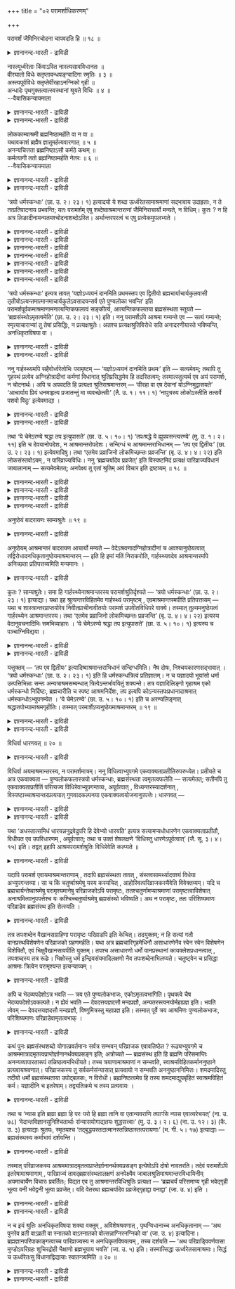 +++
title = "०२ परामर्शाधिकरणम्"

+++

परामर्शं जैमिनिरचोदना चापवदति हि ॥ १८ ॥  
<details><summary>ज्ञानानन्द-भारती - द्राविडी</summary>

परामर्सम् जैमिऩिरसोदना साबवददि हि ॥ १८ ॥
</details>

नास्त्यूर्ध्वरेताः किंवाऽस्ति नास्त्यसावविधानतः ॥  
वीरघातो विधेः क्लृप्तावन्धपङ्ग्वादिगा स्मृतिः ॥ ३ ॥  
अस्त्यपूर्वविधेः क्लृप्तेर्वीरहाऽनग्निको गृही ॥  
अन्धादेः पृथगुक्तत्वात्स्वस्थानां श्रूयते विधिः ॥ ४ ॥  
--वैयासिकन्यायमाला

<details><summary>ज्ञानानन्द-भारती - द्राविडी</summary>

ऊर्त्वरेदस् (आसिरमम्) किडैयादा? अल्लदु उण्डा? विदिक्कप्पडाददिऩाल् अदु
किडैयादु। विदियै कल्बिप्पदाऩाल् "वीरगादम्" (ऎऩ्ऱ तोषम् वरुम्)। स्मिरुदि
कुरुडु नॊण्डि मुदलाऩवर्गळैप् पॊरुत्तदु।
</details>

<details><summary>ज्ञानानन्द-भारती - द्राविडी</summary>

पुदिदाग विदियै कल्बिक्क मुडियुमाऩदिऩाल् (अन्द आसिरमम्) उण्डु। "वीरगादम्"
(ऎऩ्ऱ तोषम्) किरहस्तऩायिरुन्दु कॊण्डु अक्ऩियै विट्टवऩुक्कुत् ताऩ्।
कुरुडु मुदलिय वर्गळै तऩियागच् चॊल्लियिरुप्पदाल् स्वस्तमाग (तऩ् निलैयिल्)
इरुप्पवर्गळुक्कुम् विदि सॊल्लप्पट्टि रुक्किऱदु।
</details>

लोककाम्याश्रमी ब्रह्मनिष्ठामर्हति वा न वा ॥  
यथावकाशं ब्रह्मैष ज्ञातुमर्हत्यवारणात् ॥ ५ ॥  
अनन्यचित्तता ब्रह्मनिष्ठाऽसौ कर्मठे कथम् ॥  
कर्मत्यागी ततो ब्रह्मनिष्ठामर्हति नेतरः ॥ ६ ॥  
--वैयासिकन्यायमाला

<details><summary>ज्ञानानन्द-भारती - द्राविडी</summary>

लोगत्तिल् आसैयुळ्ळ आसिरमि पिरह्म निष्टैक्कु तगुन्दवऩा? अल्लदु इल्लैया?
तडुक्कप्पडाददिऩाल् इवऩुम् अवगासम् किडैप्पदै ऒट्टि पिरह्मत्तैयऱिय
तगुदियुळ्ळवऩ्।
</details>

<details><summary>ज्ञानानन्द-भारती - द्राविडी</summary>

पिरह्म निष्टै ऎऩ्बदु वेऱु ऎदिलुम् पोगादि रुत्तल्। इदु कर्माविल्
ईडुबट्टवऩिडम् ऎप्पडि इरुक्क मुडियुम्? आगैयाल् कर्मावै विट्टवऩ् ताऩ्
पिरह्म वित्यैक्कु तगुन्दवऩ्, वेऱु यारुमिल्लै।
</details>

‘त्रयो धर्मस्कन्धाः’ (छा. उ. २। २३। १) इत्यादयो ये शब्दा
ऊर्ध्वरेतसामाश्रमाणां सद्भावाय उदाहृताः, न ते तत्प्रतिपादनाय प्रभवन्ति;
यतः परामर्शम् एषु शब्देष्वाश्रमान्तराणां जैमिनिराचार्यो मन्यते, न
विधिम्। कुतः ? न हि अत्र लिङादीनामन्यतमश्चोदनाशब्दोऽस्ति।
अर्थान्तरपरत्वं च एषु प्रत्येकमुपलभ्यते ।

<details><summary>ज्ञानानन्द-भारती - द्राविडी</summary>

मुदल् वर्णम्
</details>

<details><summary>ज्ञानानन्द-भारती - द्राविडी</summary>

(मुऩ् अदिगरणत्तिल् आत्मञाऩम् स्वदन्दिर मॆऩ्ऱु तीर्माऩिक्कप्पट्टदु। अदु
ऊर्त्वरेदस् आसिरममाऩ सन्यासत्तिल्दाऩ् अडैयमुडियुमाऩदाल् आसिरमत्तैप्पऱ्ऱि
विसारिक्कप्पडुगिऱदु। वेऱु आसिरमम् किडैयादु। अदुबऱ्ऱि वेदत्तिल् विदि
इल्लाददाल्, ‘मूऩ्ऱु तर्म स्कन्दङ्गळ्' ऎऩ्ऱु आरम्बिक्कुम् सान्दोक्य
सुरुदियिल् कार्हस्त्यम्, वाऩप्रस्तम्, नैष्टिग प्रह्मसर्यम्, इवैगळिऩ्
अऩुवादम् उळ्ळदे तविर विदियिल्लै। कार्हस्त्यत्तिल् मुक्कियमाऩ अक्ऩि
कर्मावै विडुवदै निन्दित्तिरुप्पदाल्। अबूर्वमाग इरुन्दालुम् इङ्गे विदि
कल्बिक्कमुडियादु। नाऩ्गु आसिरमङ्गळ् ऎऩ्ऱु सॊऩ्ऩदु कर्मावैच् चॆय्यमुडियाद
कुरुडऩ्, नॊण्डि मुदलाऩवर्गळुक्कुत्ताऩ्। आदलाल् किरुहस्ताच्रमम्
ऒऩ्ऱुदाऩ्। सऩ्यासम् किडैयादु, ञाऩम् कर्मावुक्कु अङ्गम्दाऩ् ऎऩ्ऱु
पूर्वबक्षम्।
</details>

<details><summary>ज्ञानानन्द-भारती - द्राविडी</summary>

विदियिल्लाविट्टालुम् अबूर्वमाऩदाल् इङ्गेये विदियै कल्बिक्कलाम्।
विहिदत्तिऱ्कुत् ताऩ् अऩुवादम् पॊरुन्दुम्। अक्ऩियै विडुवदाल् वीरहत्ति
ऎऩ्ऱ तोषम् किरुहस्तऩुक्कुत्ताऩ्। कर्माविल् अदिगार मिल्लादवऩुक्कु
तऩियागवे सन्यासत्तै विदित्तिरुक् किऱदु। मेलुम् जाबाल सुरुदियिल्
स्पष्टमाग मऱ्ऱ आच्र मङ्गळै विदित्तिरुक्किऱदु। आगैयाल् कार्हस्यत् तैत्
तविर मऱ्ऱ आसिरमङ्गळुमुण्डु ऎऩ्ऱु सित्तान्दम्)।
</details>

<details><summary>ज्ञानानन्द-भारती - द्राविडी</summary>

इरण्डावदु वर्णगम्
</details>

<details><summary>ज्ञानानन्द-भारती - द्राविडी</summary>

(मूऩ्ऱु तर्मस्कन्दङ्गळ् ऎऩ्ऱ इडत्तिल् मूऩ्ऱु आच्रमिगळुक्कु पुण्य
लोगमुम्, पिरह्म निष्टऩुक्कु मोक्षमुम् सॊल्लियिरुक्किऱदु।
पिरह्मसारगिरुहस्तऩ्, वाऩबिरस्तऩ् मूवरुमे तम् तम् आसिरम तर्मङ्गळैच्
चॆय्दुगॊण्डु पिरह्मविसारमुम् सॆय्यक्कूडुमाऩदाल् इम्मूवरुक्कुळ् यार्
पिरह्म निष्टऩो अवऩुक्कु मोक्षम्। मऱ्ऱवर्गळुक्कु पुण्यलोगम्। पिरह्म
संस्तबदम् सन्नियासियै कुऱिक्कविल्लै ऎऩ्ऱु पूर्वबक्षम्।
</details>

<details><summary>ज्ञानानन्द-भारती - द्राविडी</summary>

पिरह्मनिष्टै ऎऩ्बदु वेऱु ऒऩ्ऱिलुम् मऩदै सॆलुत्तामल् ऎप्पॊऴुदुम्
पिरह्मत्तिलेये निलैयाग इरुप्पदु इदु सर्वगर्म परित्यागम् सॆय्द सन्यासिक्
कुत्ताऩ् मुडियुमे तविर कर्मावैच् चॆय्दु कॊण्डि रुक्कुम् मऱ्ऱ
आसिरमिगळुक्कु मुडियादु। आगैयाल् स्वदर्मत्तैच् चॆय्गिऱ मुदल् मूऩ्ऱु
आसिरमिगळुक्कु पुण्यलोगम् पिरह्म निष्टऩाऩ सन्यासिक्कु मोक्षम् ऎऩ्ऱु
सित्तान्दम्)।,
</details>

<details><summary>ज्ञानानन्द-भारती - द्राविडी</summary>

"मूऩ्ऱु तर्म स्कन्दङ्गळ्" (सान्।II-२३-१) ऎऩ्बदु मुदलाऩ ऎन्द सप्तङ्गळ्
ऊर्त्वरेदस्साऩ आसिरमङ् गळिऩ् इरुप्पैक्काट्टुवदऱ्काग उदाहरिक्कप्पट्ट ऩवो।
अवै अदैप् पिरदिबादिक्कप् पोदुमाऩवै अल्ल। एऩॆऩ्ऱाल्, इन्द सप्तङ्गळिल्
मऱ्ऱ आसिरमङ् गळिऩ् अऩुवादमे तविर विदियल्ल ऎऩ्ऱु जैमिऩि आसार्यार्
ऎण्णुगिऱार्। एऩ्? विदियैक् कुऱिक्कुम् सप्तमागिय लिङ् मुदलाऩवैगळिल्
यादॊऩ्ऱुम् इङ्गे इल्लैये? मेलुम्, वेऱु विषयत्तिल् तात्पर्यमुळ्ळ तॆऩ्बदु
इवैगळिल् ऒव्वॊऩ्ऱिलुम् काणप्पडुगिऱदु।
</details>

‘त्रयो धर्मस्कन्धाः’ इत्यत्र तावत् ‘यज्ञोऽध्ययनं दानमिति प्रथमस्तप एव
द्वितीयो ब्रह्मचार्याचार्यकुलवासी
तृतीयोऽत्यन्तमात्मानमाचार्यकुलेऽवसादयन्सर्व एते पुण्यलोका भवन्ति’ इति
परामर्शपूर्वकमाश्रमाणामनात्यन्तिकफलत्वं सङ्कीर्त्य, आत्यन्तिकफलतया
ब्रह्मसंस्थता स्तूयते — ‘ब्रह्मसंस्थोऽमृतत्वमेति’ (छा. उ. २। २३। १)
इति। ननु परामर्शेऽपि आश्रमा गम्यन्ते एव — सत्यं गम्यन्ते;
स्मृत्याचाराभ्यां तु तेषां प्रसिद्धिः, न प्रत्यक्षश्रुतेः। अतश्च
प्रत्यक्षश्रुतिविरोधे सति अनादरणीयास्ते भविष्यन्ति, अनधिकृतविषया वा ।

<details><summary>ज्ञानानन्द-भारती - द्राविडी</summary>

मूऩ्ऱु तर्म सगन्दङ्गळ् ऎऩ्ऱविडत्तिल्, यक्ञम् अत्ययऩम् ताऩम् ऎऩ्बदु
मुदलावदु, तबस्ताऩ् इरण्डावदु, आसार्यरुडैय किरुहत्तिलिरुन्दु कॊण्डु
आसार्यरुडैय किरुहत्तिलेये तऩ्ऩैप् पूरावुम् उऴैत्तु वरुम्बडि सॆय्युम्
पिरह्मसारि मूऩ्ऱावदु; इवर्गळ् ऎल्लोरुम् पुण्णिय लोगत्तै अडैगिऱवर्गळाग
इरुक्किऱार्गळ्। ऎऩ्ऱु अऩुवाद पूर्वगमाग आसिरमङ्गळुगगु अऴिवुळ्ळ पलऩुळ्ळ
तऩ्मैयैच् चॊल्लिविट्टु 'पिरह्मत्तिल् निलैत्तिरुप् पवऩ् अमिरुदत्तऩ्मैयै
अडैगिऱाऩ्' (सान्।II;२३-१) ऎऩ्ऱु अऴिवऱ्ऱ पलऩुळ्ळदाग पिरह्मत्तिल् निलैत्
तिरुप्पदु स्तुदिक्कप्पडुगिऱदु।
</details>

<details><summary>ज्ञानानन्द-भारती - द्राविडी</summary>

अऩुवादमिरुन्दालुम् आसिरमङ्गळ् अऱियप्पडु किऩ्ऱऩवे, ऎऩ्ऱाल्, वास्तवम्
अऱियप्पडुगिऩ्ऱऩ। आऩाल् अवैगळुक्कु पिरसित्ति स्मिरुदियिऩालुम्
आसारत्तिऩालुमे तविर, नेर् सुरुदियिऩाल् अल्ल। आगैयाल् पिरत्यक्षमायुळ्ळ
सुरुदिक्कु विरोदमायिरुप् पदाल्, अवै आदरिक्कक्कूडादवैगळाग आगिऩ्ऱऩ; अल्लदु
(कर्माविल्) अदिगारमिल्लादवर्गळै विषयमा युळ्ळदाय् इरुक्कलाम्।
</details>

ननु गार्हस्थ्यमपि सहैवोर्ध्वरेतोभिः परामृष्टम् — ‘यज्ञोऽध्ययनं दानमिति
प्रथमः’ इति — सत्यमेवम्; तथापि तु गृहस्थं प्रत्येव अग्निहोत्रादीनां
कर्मणां विधानात् श्रुतिप्रसिद्धमेव हि तदस्तित्वम्; तस्मात्स्तुत्यर्थ एव
अयं परामर्शः, न चोदनार्थः। अपि च अपवदति हि प्रत्यक्षा
श्रुतिराश्रमान्तरम् — ‘वीरहा वा एष देवानां योऽग्निमुद्वासयते’ ‘आचार्याय
प्रियं धनमाहृत्य प्रजातन्तुं मा व्यवच्छेत्सीः’ (तै. उ. १। ११। १)
‘नापुत्रस्य लोकोऽस्तीति तत्सर्वे पशवो विदुः’ इत्येवमाद्या ।

<details><summary>ज्ञानानन्द-भारती - द्राविडी</summary>

“यक्ञम् अत्ययऩम् ताऩम् ऎऩ्ऱु मुदलावदु” ऎऩ्ऱु कार्हस्तियासिरममुम्दाऩ्
ऊर्त्वरेदस् आच्रमङ् गळुडऩ् सेर्त्तु अऩुवादम् सॆय्यप्पट्टिरुक्किऱदे?
ऎऩ्ऱाल् इव्विदमिरुप्पदु वास्तवम्, अप्पडियिरुन् दालुम् किरुहस्तऩै
उत्तेसित्ते अक्ऩि होत्रम् मुदलिय कर्माक्कळ् विदिक्कप्पट्टिरुप्पदिऩाल्
अदु उण्डु ऎऩ्बदु सुरुदिगळिल् पिरसित्तमे अल्लवा? आगैयाल् इन्द अऩुवादम्
स्तुदिप्पदऱ्कागत्ताऩ्, विदियिल् तात्पर्यमुळ्ळदल्ल।
</details>

<details><summary>ज्ञानानन्द-भारती - द्राविडी</summary>

तविरवुम् पिरत्यक्षमाऩ सुरुदि मऱ्ऱ आसिरमत्तै निन्दिक्किऱदे? “ऎवऩ्
तेवर्गळुडैय अक्ऩियै विट्टुविडुगिऱाऩो अवऩ् वीरऩैक्कॊऩ्ऱवऩे”
"आसार्यारुक्कु पिरियमाऩ तऩत्तै कॊण्डु वन्दु कॊडुत्तुविट्टु पिरजासन्ददियै
अऱुत्तुविडादे" (तैत्तिरीय।I-११-१), “पुत्तिरऩिल्लादवऩुक्कु लोगम् किडैयादु
ऎऩ्ऱदाल् अवर्गळ् ऎल्लोरुम् पसुक्क ळॆऩ्ऱे अऱिगिऱार्गळ्" ऎऩ्बदु मुदलाऩदु।
</details>

तथा ‘ये चेमेऽरण्ये श्रद्धा तप इत्युपासते’ (छा. उ. ५। १०। १)
‘तपःश्रद्धे ये ह्युपवसन्त्यरण्ये’ (मु. उ. १। २। ११) इति च
देवयानोपदेशः, न आश्रमान्तरोपदेशः। सन्दिग्धं च आश्रमान्तराभिधानम् — ‘तप
एव द्वितीयः’ (छा. उ. २। २३। १) इत्येवमादिषु। तथा ‘एतमेव प्रव्राजिनो
लोकमिच्छन्तः प्रव्रजन्ति’ (बृ. उ. ४। ४। २२) इति लोकसंस्तवोऽयम् , न
पारिव्राज्यविधिः। ननु ‘ब्रह्मचर्यादेव प्रव्रजेत्’ इति विस्पष्टमिदं
प्रत्यक्षं पारिव्राज्यविधानं जाबालानाम् — सत्यमेवमेतत्; अनपेक्ष्य तु
एतां श्रुतिम् अयं विचार इति द्रष्टव्यम् ॥ १८ ॥

<details><summary>ज्ञानानन्द-भारती - द्राविडी</summary>

अप्पडिये “ऎन्द इवर्गळ् अरण्यत्तिल् सिरत्तै तबस् ऎऩ्ऱु उबासिक्किऱार्गळो"
(सान्।V-१०-१) "ऎवर्गळ् अरण्यत्तिल् तबसैयुम् सिरत्तैयैयुम् उबासिक्किऱार्
कळो”(मुण्डग।१-२-११) ऎऩ्बदु तेवयाऩत्तैयुबदेसिक् किऱदे तविर वेऱु आसिरम
विषयमाऩ उबदेसमल्ल।
</details>

<details><summary>ज्ञानानन्द-भारती - द्राविडी</summary>

“तबस् ताऩ् इरण्डावदु” (सान्।II-२३-१) मुदलिय वैगळिल् वेऱु आसिरमत्तैच्
चॊल्गिऱदॆऩ्बदु सन्देहमायुळ्ळदु।
</details>

<details><summary>ज्ञानानन्द-भारती - द्राविडी</summary>

अप्पडिये “इन्द आत्मलोगत्तैये विरुम्बुम् तुऱवुमऩप्पाऩ्मैयुळ्ळवर्गळ्
कर्मावैविट्टु सन्या सत्तैक् कैक्कॊळ्गिऱार्गळ्" (पिरुहत्।IV-४-२२) ऎऩ्ऱ
इदु लोगत्तै स्तोत्रम् सॆय्गिऱदे तविर सऩ्ऩियास विषयमाऩ विदियल्ल।
</details>

<details><summary>ज्ञानानन्द-भारती - द्राविडी</summary>

जाबालर्गळिऩ् उबनिषत्तिल् “पिरह्मसरियत् तिलिरुन्दे सन्यासम्
सॆय्दुगॊळ्ळवुम्” ऎऩ्ऱु वॆगु तॆळिवागवे पिरत्यक्षमाग सऩ्ऩियास विदि
इरुक्किऱदे, ऎऩ्ऱाल्, इदु वास्तवम्दाऩ्। आऩाल् इन्द सुरुदियै
अबेक्षिक्कामले इन्द विसारम् सॆय्यप्पडुगिऱदु ऎऩ्ऱु अऱियवुम्।
</details>

अनुष्ठेयं बादरायणः साम्यश्रुतेः ॥ १९ ॥  
<details><summary>ज्ञानानन्द-भारती - द्राविडी</summary>

अऩुष्टेयम् पादरायण: साम्यच्रुदे: ॥ १९ ॥
</details>

अनुष्ठेयम् आश्रमान्तरं बादरायण आचार्यो मन्यते —
वेदेऽश्रवणादग्निहोत्रादीनां च अवश्यानुष्ठेयत्वात्
तद्विरोधादनधिकृतानुष्ठेयमाश्रमान्तरम् — इति हि इमां मतिं निराकरोति,
गार्हस्थ्यवदेव आश्रमान्तरमपि अनिच्छता प्रतिपत्तव्यमिति मन्यमानः ।

<details><summary>ज्ञानानन्द-भारती - द्राविडी</summary>

वेऱु आसिरमत्तै अऩुष्टिक्क वेण्डियदाग पादरायण आसार्यार् ऎण्णुगिऱार्,
वेदत्तिल् सॊल्लप् पट्टिरुप्पदाल्। अक्ऩिहोत्रम् मुदलाऩवै अवसियम्
अऩुस्टिक्कवेण्डियवैगळाऩदिऩाल्, वेऱु आसिरमम् अदऱ्कु विरोदमायिरुप्पदाल्
अदिगारमिल्लादवर्गळा लेये अऩुष्टिक्कत्तक्कदु ऎऩ्ऱ ऎण्णत्तै, कार्हस्तियम्
पोलवे मऱ्ऱ आसिरममुम् इष्टप्पडाद वऩालुम् ऒप्पुक्कॊळ्ळवेण्डिय तॆऩ्ऱु
अबिप्राय मुळ्ळवराग, निरागरणम् सॆय्गिऱार्।
</details>

कुतः ? साम्यश्रुतेः। समा हि गार्हस्थ्येनाश्रमान्तरस्य
परामर्शश्रुतिर्दृश्यते — ‘त्रयो धर्मस्कन्धाः’ (छा. उ. २। २३। १)
इत्याद्या। यथा इह श्रुत्यन्तरविहितमेव गार्हस्थ्यं परामृष्टम् ,
एवमाश्रमान्तरमपीति प्रतिपत्तव्यम् — यथा च शास्त्रान्तरप्राप्तयोरेव
निवीतप्राचीनावीतयोः परामर्श उपवीतविधिपरे वाक्ये। तस्मात्
तुल्यमनुष्ठेयत्वं गार्हस्थ्येन आश्रमान्तरस्य। तथा ‘एतमेव प्रव्राजिनो
लोकमिच्छन्तः प्रव्रजन्ति’ (बृ. उ. ४। ४। २२) इत्यस्य वेदानुवचनादिभिः
समभिव्याहारः । ‘ये चेमेऽरण्ये श्रद्धा तप इत्युपासते’ (छा. उ. ५। १०। १)
इत्यस्य च पञ्चाग्निविद्यया ।

<details><summary>ज्ञानानन्द-भारती - द्राविडी</summary>

ऎदिऩाल्? "सममाग सॊल्लियिरुप्पदाल्” कार्हस्तियत्तुडऩ् वेऱु आसिरमत्तैयुम्
सममागवे अदुवादम् सॆय्युम् 'मूऩ्ऱु तर्म स्कन्दङ्गळ्'
(सान्दोक्यम्।II-२३-१) ऎऩ्बदु मुदलाऩ सुरुदि काणप् पडुगिऱदे! वेऱु
सुरुदियिल् विहिदमायुळ्ळ कार्हस्ति यमे इङ्गु ऎप्पडि अऩुवदिक्कप्पडुगिऱदो,
अप्पडिये वेऱु आसिरममुम् अऩुवदिक्कप्पट्टिरुक्किऱदॆऩ्ऱु अऱिय वेण्डुम्।
ऎप्पडि उबवीदत्तै विदिक्कुम् वाक्यत्तिल् वेऱु सास्तिरत्तिलिरुन्दु
किडैक्किऱ निवीदम् पिरासीऩावीदम् इवैगळुक्के अऩुवादम् इरुक्किऱदो अप्पडि।
आगैयाल् कार्हस्त्यत्तुडऩ् वेऱु आसिरमत्तिऩ् अऩुष्टिक्कवेण्डिय तऩ्मै
समाऩम्।
</details>

<details><summary>ज्ञानानन्द-भारती - द्राविडी</summary>

अप्पडिये “इन्द आत्मलोगत्तैये विरुम्बुम् तुऱवु मऩप्पाऩ्मैयुळ्ळवर्गळ्
सन्यासिगळागिऱार्गळ्” (पिरुहत्।IV-४-२२) ऎऩ्बदै वेदाऩुवसऩम् मुदलियवै
कळुडऩ् सेर्त्ते सॊल्लियिरुक्किऱदु। “ऎन्द इवर्गळ् अरण्यत्तिल् सिरत्तै,
तबस् ऎऩ्ऱु उबासिक्किऱार् कळो" (सान्।V-१०-१) ऎऩ्ऱु इदै (वाऩप्रस्तत्तै)
पञ्जाक्ऩि वित्यैयुडऩ् (सेर्त्तुच् चॊल्लियिरुक्किऱदु)।
</details>

यत्तूक्तम् — ‘तप एव द्वितीयः’ इत्यादिष्वाश्रमान्तराभिधानं सन्दिग्धमिति।
नैष दोषः, निश्चयकारणसद्भावात् । ‘त्रयो धर्मस्कन्धाः’ (छा. उ. २। २३। १)
इति हि धर्मस्कन्धत्रित्वं प्रतिज्ञातम्। न च यज्ञादयो भूयांसो धर्मा
उत्पत्तिभिन्नाः सन्तः अन्यत्राश्रमसम्बन्धात् त्रित्वेऽन्तर्भावयितुं
शक्यन्ते। तत्र यज्ञादिलिङ्गो गृहाश्रम एको धर्मस्कन्धो निर्दिष्टः,
ब्रह्मचारीति च स्पष्ट आश्रमनिर्देशः, तप इत्यपि
कोऽन्यस्तपःप्रधानादाश्रमात् धर्मस्कन्धोऽभ्युपगम्येत । ‘ये चेमेऽरण्ये’
(छा. उ. ५। १०। १) इति च अरण्यलिङ्गात् श्रद्धातपोभ्यामाश्रमगृहीतिः।
तस्मात् परमार्शेऽप्यनुष्ठेयमाश्रमान्तरम् ॥ १९ ॥

<details><summary>ज्ञानानन्द-भारती - द्राविडी</summary>

“तबस्ताऩ् इरण्डावदु” (सान्।II-२३-१) ऎऩ्बदु मुदलाऩविडङ्गळिल् वेऱु
आसिरमत्तैच् चॊल्लियिरुप् पदु सन्देहमुळ्ळदॆऩ्ऱु ऎदु सॊल्लप्पट्टदो अदु
तोषमिल्लै। निच्चयम् सॆय्यक् कारणम् इरुप्पदिऩाल्। "मूऩ्ऱु
तर्मस्कन्दङ्गळ्" ऎऩ्ऱु तर्मस्कन्दङ्गळुक्कु मूऩ्ऱायिरुक्कुम् तऩ्मै
पिरदिक्ञै सॆय्यप्पट्टिरुक्कि ऱदल्लवा? तऩित्तऩियाग एऱ्पट्टदायुळ्ळ यक्ञम्
मुदलाऩ एराळमाऩ तर्मङ्गळ् आसिरम सम्बन्दमऩ्ऩियिल् मूऩ्ऱु ऎऩ्बदऱ्कुळ्
अडङ्गुम्बडिच् चॆय्यमुडियादु। अङ्गे यक्ञम् मुदलाऩ लिङ्गङ्गळैयुडैय
किरहस्तासिरमम् ऒरु तर्मस्कन्दम् ऎऩ्ऱु कुऱिप्पिडप्पट्टिरुक्किऱदु;
पिरह्मसारी ऎऩ्ऱु तॆळिवागवे आसिरमम् कुऱिप्पिडप् पट्टिरुक्किऱदु। तबस्
ऎऩ्बदिऩालुम् तबसैप् पिरदाऩ मायुळ्ळ (वाऩप्पिरस्त) आसिरमत्तैत्तविर वेऱु
ऎदु तर्मस्कन्दमाग ऒप्पुक्कॊळ्ळ मुडियुम्? 'ऎन्द इवर्गळ् अरण्यत्तिल्'
(सान्।V-१०-१) ऎऩ्ऱु अरण्यम् ऎऩ्ऱ लिङ्गत्तिलिरुन्दुम् सिरत्तै तबस्
इवैगळाल् (वाऩप् पिरस्त) आसिरमम् किरहिक्कप्पडुगिऱदु।
</details>

<details><summary>ज्ञानानन्द-भारती - द्राविडी</summary>

आगैयाल् अऩु वादमिरुन्दालुम् वेऱु आसिरमम् अऩुष्टिक्कत्तक्कदु।
</details>

विधिर्वा धारणवत् ॥ २० ॥  
<details><summary>ज्ञानानन्द-भारती - द्राविडी</summary>

विदिर्वा तारणवत् ॥ २० ॥
</details>

विधिर्वा अयमाश्रमान्तरस्य, न परामर्शमात्रम्। ननु विधित्वाभ्युपगमे
एकवाक्यताप्रतीतिरुपरुध्येत। प्रतीयते च अत्र एकवाक्यता —
पुण्यलोकफलास्त्रयो धर्मस्कन्धाः, ब्रह्मसंस्थता त्वमृतत्वफलेति —
सत्यमेतत्; सतीमपि तु एकवाक्यताप्रतीतिं परित्यज्य विधिरेवाभ्युपगन्तव्यः,
अपूर्वत्वात् , विध्यन्तरस्यादर्शनात् , विस्पष्टाच्चाश्रमान्तरप्रत्ययात्
गुणवादकल्पनया एकवाक्यत्वयोजनानुपपत्तेः। धारणवत् —

<details><summary>ज्ञानानन्द-भारती - द्राविडी</summary>

अल्लदु इदु वेऱु आसिरमत्तिऩ् विदिये, अऩुवादम् मात्तिरम् ऎऩ्बदिल्लै।
</details>

<details><summary>ज्ञानानन्द-भारती - द्राविडी</summary>

विदि ऎऩ्ऱु ऒप्पुक्कॊण्डाल् ऒरे वाक्किय मॆऩ्ऱु तोऩ्ऱुवदु कॆट्टुविडादा?
मूऩ्ऱु तर्मस् कन्दङ्गळ् पुण्णिय लोगत्तै पलऩायुळ्ळवैगळ्, पिरह्मत्तिल्
निलैत्तिरुप्पदो अमिरुदत् तऩ्मैयै पलऩागवुडैयदु, ऎऩ्ऱु ऎऩ्ऱु इङ्गु ऒरे
वाक्कियमा यिरुक्कुम् तऩ्मै तॆरिगिऱदे? ऎऩ्ऱाल्, इदु वास्तवम्। आऩाल् ऒरे
वाक्कियमॆऩ्ऱु तॆरिवदायिरुन्दालुम् अदैविट्टुविट्टु, विदियॆऩ्ऱे
ऒप्पुक्कॊळ्ळ वेण्डुम्, अबूर्वत् तऩ्मैयिरुप्पदाल्, वेऱु विदि काणाददिऩाल्,
वॆगु स्पष्टमाग वेऱु आसिरमम् तॆरिवदिऩाल्, कुणवादत्तै कल्बिप्पदु मूलमाय्
ऒरे वाक्यमॆऩ्ऱु सॆय्वदु उसिदमिल्लैयाऩदिऩाल्। “तारणम्बोल"।
</details>

यथा ‘अधस्तात्समिधं धारयन्ननुद्रवेदुपरि हि देवेभ्यो धारयति’ इत्यत्र
सत्यामप्यधोधारणेन एकवाक्यताप्रतीतौ, विधीयत एव उपरिधारणम् , अपूर्वत्वात्;
तथा च उक्तं शेषलक्षणे ‘विधिस्तु धारणेऽपूर्वत्वात्’ (जै. सू. ३। ४। १५)
इति। तद्वत् इहापि आश्रमपरामर्शश्रुतिः विधिरेवेति कल्प्यते ॥

<details><summary>ज्ञानानन्द-भारती - द्राविडी</summary>

“समित्तै कीऴे तरित्तुक्कॊण्डु पोगवेण् डुम्, तेवर्गळुक्कु अल्लवा मेले
तरिक्क वेण्डुम्” ऎऩ्ऱ इडत्तिल् कीऴे तरिप्पदुडऩ् ऒरे वाक्कियमागत्
तॆरिन्दालुम् मेले तरिप्पदु विदिक्कवे पडुगिऱदु, अबूर्वमायिरुप्पदाल्
ऎऩ्बदैप्पोल। अप्पडिये सेष लक्षणत्तिल् “आऩाल् तारणैयिल् विदि, अबूर्वमा
ऩदिऩाल्” ऎऩ्ऱु सॊल्लप्पट्टिरुक्किऱदु। अदैप्पोल इङ्गेयुम् आसिरमत्तै
अऩुवदिक्कुम् सुरुदि विदिदाऩ् ऎऩ्ऱु कल्बिक्कप्पडुगिऱदु।
</details>

यदापि परामर्श एवायमाश्रमान्तराणाम् , तदापि ब्रह्मसंस्थता तावत् ,
संस्तवसामर्थ्यादवश्यं विधेया अभ्युपगन्तव्या। सा च किं चतुर्ष्वाश्रमेषु
यस्य कस्यचित् , आहोस्वित्परिव्राजकस्यैवेति विवेक्तव्यम्। यदि च
ब्रह्मचार्यन्तेष्वाश्रमेषु परामृश्यमानेषु परिव्राजकोऽपि परामृष्टः,
ततश्चतुर्णामप्याश्रमाणां परामृष्टत्वाविशेषात् अनाश्रमित्वानुपपत्तेश्च यः
कश्चिच्चतुर्ष्वाश्रमेषु ब्रह्मसंस्थो भविष्यति। अथ न परामृष्टः, ततः
परिशिष्यमाणः परिव्राडेव ब्रह्मसंस्थ इति सेत्स्यति ।

<details><summary>ज्ञानानन्द-भारती - द्राविडी</summary>

मऱ्ऱ आसिरमङ्गळुक्कु इदु अऩुवादम्दाऩ् ऎऩ्ऱिरुन्दालुम् अप्पॊऴुदुम् कूड
स्तुदिक्कप्पडुम्। पलत्तिऩाल् पिरह्मत्तिल् निलैप्पदु अवसियम् विदिक्कप्
पडुगिऱदॆऩ्ऱु ऒप्पुक्कॊळ्ळ वेण्डुम्। अदुवुम् (पिरह्मत्तिल् निलैप्पदुम्)
नाऩ्गु आसिरमङ्गळुक्कुळ् एदेऩुम् ऒऩ्ऱैच् चेर्न्ददा अल्लदु सऩ्ऩियासिक्कु
मात्तिरम् ताऩावॆऩ्ऱु विवेसऩम् सॆय्य वेण्डुम्। पिरह्मसारियै मुडिवायुळ्ळ
आसिरमङ्गळ् अऩुवदिक्कप् पडुम्बोदु सऩ्ऩियासियुम्गूड अऩुवदिक्कप्पट्टवरा
यिरुन्दाल्, अप्पॊऴुदु नाऩ्गु आसिरमङ्गळुम् अऩुवदिक्कप्पडुम् तऩ्मैयिल्
वित्यासमिल्लाददिऩा लुम् आसिरममेयिल्लादिरुप्पदु युक्तमिल्लाददालुम्,
नाऩ्गु आसिरमङ्गळिल् यारो ऒरुवर् पिरह्मत्तिल् निलैत्तवरायिरुक्कलाम्।
अल्लदु अऩुवदिक्कप्पडविल् लैयाऩाल्, अप्पॊऴुदु मिञ्जुबवरायिरुक्किऱ सऩ्ऩि
यासिदाऩ् पिरह्मत्तिल् निलैत्तवर् ऎऩ्ऱु सित्तिक्कुम्।
</details>

तत्र तपःशब्देन वैखानसग्राहिणा परामृष्टः परिव्राडपि इति केचित्।
तदयुक्तम्; न हि सत्यां गतौ वानप्रस्थविशेषणेन परिव्राजको ग्रहणमर्हति।
यथा अत्र ब्रह्मचारिगृहमेधिनौ असाधारणेनैव स्वेन स्वेन विशेषणेन विशेषितौ,
एवं भिक्षुवैखानसावपीति युक्तम्। तपश्च असाधारणो धर्मो वानप्रस्थानां
कायक्लेशप्रधानत्वात् , तपःशब्दस्य तत्र रूढेः। भिक्षोस्तु धर्म
इन्द्रियसंयमादिलक्षणो नैव तपःशब्देनाभिलप्यते। चतुष्ट्वेन च प्रसिद्धा
आश्रमाः त्रित्वेन परामृश्यन्त इत्यन्याय्यम् ।

<details><summary>ज्ञानानन्द-भारती - द्राविडी</summary>

अङ्गु वाऩप्पिरस्तरैच् चॊल्लुम् तबस् ऎऩ्ऱ सप्तत्तिऩाल् सऩ्ऩियासियुम्
अऩुवदिक्कप्पट्टुविट् टार् ऎऩ्ऱु सिलर्, अदु युक्तमिल्लै। वेऱु पोक्कु
इरुक्कुम् पोदु वाऩप्पिरस्तऩुडैय विसेषणत् तिऩाल् सऩ्ऩियासियैक् किरहिप्पदु
नियामिल्लै। ऎप्पडि इङ्गे पिरह्सारियुम्, किरुहस्तऩुम् अवर्गळुक् केयुळ्ळ
तऩित्तऩि विसेषणङ्गळाल् कुऱिप्पिडप्पट्टि रुक्किऱार्गळो, अप्पडिये
सऩ्ऩियासियुम्, वाऩप्रस् तऩुम् कुऱिप्पिडप्पट्टिरुक्किऱार्गळॆऩ्बदु
युक्तम्; तबसो वाऩप्पिरस्तर्गळुडैय तऩित्त तर्मम्, कायक्लेसत्तै
पिरदाऩमायुळ्ळदाल्, तबस् सप्तम् अदिलेये रूडमायिरुप्पदाल्। इन्दिरिय
निक्रहम् मुदलिय सऩ्ऩियासियिऩ् तर्मम्, तबस् सप्तत्तिऩाल्
सॊल्लप्पडुवदिल्लै। मेलुम् नाऩ्गु ऎऩ्ऱु पिरसित्त मायुळ्ळ आसिरमङ्गळ्
मूऩ्ऱु ऎऩ्ऱु परामर्सिक्कप् पडुगिऩ्ऱऩवॆऩ्बदुम् नियायमिल्लै।
</details>

अपि च भेदव्यपदेशोऽत्र भवति — त्रय एते पुण्यलोकभाजः, एकोऽमृतत्वभागिति।
पृथक्त्वे चैष भेदव्यपदेशोऽवकल्पते। न ह्येवं भवति — देवदत्तयज्ञदत्तौ
मन्दप्रज्ञौ, अन्यतरस्त्वनयोर्महाप्रज्ञ इति। भवति त्वेवम् —
देवदत्तयज्ञदत्तौ मन्दप्रज्ञौ, विष्णुमित्रस्तु महाप्रज्ञ इति। तस्मात्
पूर्वे त्रय आश्रमिणः पुण्यलोकभाजः, परिशिष्यमाणः परिव्राडेवामृतत्वभाक् ।

<details><summary>ज्ञानानन्द-भारती - द्राविडी</summary>

मेलुम्, "इन्द मूवरुम् पुण्य लोगत्तै अडैगिऱार्गळ्; ऒरुवर् अमिरुदत्
तऩ्मैयै अडै किऱार्” ऎऩ्ऱु इङ्गु वित्तियासमाग कुऱिप्पिट्टिरुप्पदुम्
इरुक्किऱदु। वॆव्वेऱायिरुन्दाल् ताऩ् इन्द वित्तिया समागक् कुऱिप्पिडल्
पॊरुत्तमागुम्। "तेवदत्तऩुम् यक्ञदत्तऩुम् मन्दबुत्तियुळ्ळवर्गळ्, आऩाल्
अवर्ग ळिल् ऒरुवऩ् महा पुत्तिसालि” ऎऩ्ऱिव्विदम् इरुक्कादु अल्लवा? आऩाल्,
"तेवदत्तऩुम् यक्ञदत्तऩुम् मन्दबुत्तियुळ्ळवर्गळ्; विष्णुमित् तिरऩो महा
पुत्तिसालि” ऎऩ्ऱिव्विदम् इरुक्कुम्। आगैयाल्, मुऩ् सॊऩ्ऩ मूऩ्ऱु आसिरमिगळ्
पुण्णिय लोगत्तैयडै किऱवर्गळ्। मिञ्जुगिऱ सऩ्ऩियासिदाऩ् अमिरुदत्तऩ् मैयै
अडैगिऱवर्।
</details>

कथं पुनः ब्रह्मसंस्थशब्दो योगात्प्रवर्तमानः सर्वत्र सम्भवन् परिव्राजक
एवावतिष्ठेत ? रूढ्यभ्युपगमे च
आश्रममात्रादमृतत्वप्राप्तेर्ज्ञानानर्थक्यप्रसङ्ग इति; अत्रोच्यते —
ब्रह्मसंस्थ इति हि ब्रह्मणि परिसमाप्तिः अनन्यव्यापारतारूपं
तन्निष्ठत्वमभिधीयते। तच्च त्रयाणामाश्रमाणां न सम्भवति,
स्वाश्रमविहितकर्माननुष्ठाने प्रत्यवायश्रवणात्। परिव्राजकस्य तु
सर्वकर्मसंन्यासात् प्रत्यवायो न सम्भवति अननुष्ठाननिमित्तः। शमदमादिस्तु
तदीयो धर्मो ब्रह्मसंस्थताया उपोद्बलकः, न विरोधी। ब्रह्मनिष्ठत्वमेव हि
तस्य शमदमाद्युपबृंहितं स्वाश्रमविहितं कर्म। यज्ञादीनि च इतरेषाम्।
तद्व्यतिक्रमे च तस्य प्रत्यवायः ।

<details><summary>ज्ञानानन्द-भारती - द्राविडी</summary>

पिरह्मसंस्तर् (पिरह्मत्तिल् निलैत्तिरुप् पवर्) ऎऩ्ऱ सप्तम् योगत्तिऩाल्
(व्युत्पत्तियिऩाल्) एऱ्पडुवदु ऎङ्गेयुम् सम्बविक्कक्कूडियदु। सऩ्ऩियासि
यिडत्तिल्, मात्तिरम् ऎप्पडि निऱ्कुम्? रूडि ऎऩ्ऱु ऒप्पुक् कॊण्डालो वॆऱुम्
आसिरमत्तिऩालेये अमिरुदत् तऩ्मै किडैक्कुमॆऩ्ऱु एऱ्पडुमाऩदिऩाल् ञाऩत्
तिऱ्कु पिरयोजऩमऱ्ऱ तऩ्मै एऱ्पडुम् ऎऩ्ऱाल् इव्विषयत्तिल् सॊल्लप्पडुगिऱदु।
"पिरस्मसंस्तऩ्” ऎऩ्बदिऩाल् पिरह्मत्तिल् मुडिवु, वेऱु वियाबारमिल् लामल्
अदिलेये निलैत्तिरुक्कुम् तऩ्मै सॊल्लप् पडुगिऱदु। अदुवो (मऱ्ऱ) मूऩ्ऱु
आसिरमङ्गळुक्कु सम्बविक्कादु, तऩ्ऩुडैय आसिरमत्तिऱ्कु विदिक्कप्पट्टि
रुक्कुम् कर्माक्कळै अऩुष्टिक्काद विषयत्तिल् तोषम् सॊल्लप्पट्टिरुप्पदाल्।
सऩ्ऩियासिक्को, ऎल्ला कर्माक्कळैयुम् विट्टुविडुगिऱबडियाल्, अऩुष्टिक्
काददऩ् मूलमाग तोषम् सम्बविक्कादु। अवरुक्कु एऱ्पट्ट समम्, तमम् मुदलिय
तर्ममो पिरह्म संस्त निलैक्कु पक्कबलम् कॊडुप्पदिऩाल् विरोदमिल्लै।
अवऩुक्कु तऩ् आसिरमत्तिऱ्कु विदिक्कप्पट्ट कर्मा, समम्, तमम् इवैगळाल्
विरुत्ति सॆय्यप्पडुम् पिरह्म संस्त निलैदाऩ् अल्लवा? मऱ्ऱवर्गळुक्कु
यक्ञम् मुदलाऩवै। अवऱ्ऱै मीऱिऩाल् अवऩुक्कु तोषम्।
</details>

तथा च ‘न्यास इति ब्रह्मा ब्रह्मा हि परः परो हि ब्रह्मा तानि वा
एतान्यवराणि तपाꣳसि न्यास एवात्यरेचयत्’ (ना. उ. ७८)
‘वेदान्तविज्ञानसुनिश्चितार्थाः संन्यासयोगाद्यतयः शुद्धसत्त्वाः’ (मु. उ.
३। २। ६) (ना. उ. १२। ३) (कै. उ. ३) इत्याद्याः श्रुतयः, स्मृतयश्च
‘तद्बुद्धयस्तदात्मानस्तन्निष्ठास्तत्परायणाः’ (भ. गी. ५। १७) इत्याद्याः
— ब्रह्मसंस्थस्य कर्माभावं दर्शयन्ति ।

<details><summary>ज्ञानानन्द-भारती - द्राविडी</summary>

अप्पडिये “सऩ्ऩियासम्, ऎऩ्बदु पिरह्मा; पिरह्मावो मेलाऩवर्;
मेलायिरुप्पवरल्लवा पिरह्मा; अन्द इन्द तबस्कऩ् कीऴ्प्पट्टवै;
सऩ्ऩियासम्दाऩ् मेल् निऱ्किऱदु" (नारायण७८), वेदान्द ञाऩ विषयमाऩ
पिरह्मत्तै तीर्माऩमाग अऱिन्दवर्गळाय् सर्व कर्म परिदियाग रूबमाऩ सन्या
सत्ताल् सुत्तमाऩ मऩमुळ्ळ यदिगळ्। (मुण्डग।III-२-६, नारायण।XII-३, कैवल्V३)
ऎऩ्बदु मुदलाऩ सुरुदिगळ् इरुक्किऩ्ऱऩ। अप्पडिये “अदिलेये पुत्तियैवैत्
तवर्गळ्। अन्द स्वरूबमागवेयिरुप्पवर्गळ्, अदिलेये निलैत्तिरुप्पवर्गळ्,
अदैये मेलाऩ कदियागवु मुळ्ळवर्गळ्” (कीदै।V-१७), ऎऩ्बदु मुदलाऩ
स्मिरुदिगळुम् पिरह्म संस्तऩुक्कु कर्मा इल्लै यॆऩ्बदै काट्टुगिऩ्ऱऩ।
</details>

तस्मात् परिव्राजकस्य आश्रममात्रादमृतत्वप्राप्तेर्ज्ञानानर्थक्यप्रसङ्ग
इत्येषोऽपि दोषो नावतरति। तदेवं परामर्शेऽपि इतरेषामाश्रमाणाम् ,
पारिव्राज्यं तावद्ब्रह्मसंस्थतालक्षणं अनपेक्ष्यैव
जाबालश्रुतिमाश्रमान्तरविधायिनीम् अयमाचार्येण विचारः प्रवर्तितः; विद्यत
एव तु आश्रमान्तरविधिश्रुतिः प्रत्यक्षा — ‘ब्रह्मचर्यं परिसमाप्य गृही
भवेद्गृही भूत्वा वनी भवेद्वनी भूत्वा प्रव्रजेत्। यदि वेतरथा
ब्रह्मचर्यादेव प्रव्रजेद्गृहाद्वा वनाद्वा’ (जा. उ. ४) इति ।

<details><summary>ज्ञानानन्द-भारती - द्राविडी</summary>

आगैयाल् वॆऱुम् आसिरमत्तिलिरुन्दे सऩ्ऩियासिक्कु अमिरुदत्तऩ्मै
किडैक्कुमादलाल् ञाऩम् पिरयोजऩमऱ्ऱदागिविडुम् ऎऩ्ऱ इन्द तोषमुम् एऱ्पड
इडमिल्लै। आगैयाल् इव्विदम् मऱ्ऱ आसिरमङ्गळुक्कु अऩुवादम् इरुन्दबोदिलुम्,
पिरह्म संस्तत्तऩ्मैयै लक्षणमायुडैय सऩ्ऩियासम् किडैक्कवे सॆय्गिऱदु।
</details>

<details><summary>ज्ञानानन्द-भारती - द्राविडी</summary>

वेऱु आसिरमत्तै विदिक्किऱ जाबाल सुरुदियै अबेक्षिक्कामलेये इन्द । विसारम्
आसार्याराल् आरम्बिक्कप्पट्टदु। आऩाल् वेऱु आसिरमत्तै विदिक्कुम् सुरुदि
पिरत्यक्षमागवे इरुक्किऱदु, "पिरह्मसरियत्तै मुडित्तुक्कॊण्डु किरुहस्तऩाग
आगवुम्, किरुहस्तऩाग इरुन्दु विट्टु वाऩप्पिरस् तऩाग आगवुम् वाऩप्पिरस्तऩाग
इरुन्दुविट्टु सन्यासियागवुम् अल्लदु वेऱु विदमागवुम् पिरह्मसर्
यत्तिलिरुन्दे सन्यासियागवुम् किरुहस्ताच्रमत्तिलि रुन्दो
वानबिरस्तत्तिलिरुन्दो” (जाबाल।IV) ऎऩ्ऱु।
</details>

न च इयं श्रुतिः अनधिकृतविषया शक्या वक्तुम् , अविशेषश्रवणात् ,
पृथग्विधानाच्च अनधिकृतानाम् — ‘अथ पुनरेव व्रती वाऽव्रती वा स्नातको
वाऽस्नातको वोत्सन्नाग्निरनग्निको वा’ (जा. उ. ४) इत्यादिना।
ब्रह्मज्ञानपरिपाकाङ्गत्वाच्च पारिव्राज्यस्य न अनधिकृतविषयत्वम् , तच्च
दर्शयति — ‘अथ परिव्राड्विवर्णवासा मुण्डोऽपरिग्रहः शुचिरद्रोही भैक्षाणो
ब्रह्मभूयाय भवति’ (जा. उ. ५) इति। तस्मात्सिद्धा ऊर्ध्वरेतसामाश्रमाः।
सिद्धं च ऊर्ध्वरेतःसु विधानाद्विद्यायाः स्वातन्त्र्यमिति ॥ २० ॥

<details><summary>ज्ञानानन्द-भारती - द्राविडी</summary>

इन्द सुरुदि (कर्माविल्) अदिगारमऱ्ऱवऩै विषयमायुळ्ळदॆऩ्ऱु सॊल्लमुडियादु।
वित्तियासप् पडुत्तामल् पॊदुवाग सॊल्लियिरुप्पदाल्। अदिगारमऱ्
ऱवर्गळुक्कुत् तऩियाय् विदित्तिरुप्पदिऩालुम्, “इऩि विरदमऱ्ऱवऩो
विरदमुळ्ळवऩो, स्नादगऩो स्नादगऩिल्लादवऩो, अक्ऩियै विट्टवऩो अक्ऩि
यिल्लादवऩो" (जाबाल।IV) ऎऩ्बदु मुदलियदाल् मेलुम् सऩ्ऩियासम्, पिरह्मञाऩम्
परिबागमडैव तऱ्कु अङ्गमायिरुप्पदाल्, अदिगारमऱ्ऱवर्गळै विषय मायुळ्ळदल्ल।
“इऩि सऩ्ऩियासि वेऱु वर्णमुळ्ळ वस्तिरमुडैयवर्, मुण्डऩम् सॆय्दु कॊण्डवर्,
परिक्रहम् (तऩ्ऩुडैयदु ऎऩ्ऱु ऎदुवुम्) इल्लादवर्, सुत्तमायिरुप्पवर्,
तुरोहमऱ्ऱवर्, पिक्षैयॆडुप्पवर्, पिरह्मबावमडैगिऱार्" (जाबाल।V) ऎऩ्ऱु
अदैक् काट्टुगिऱदु।
</details>

<details><summary>ज्ञानानन्द-भारती - द्राविडी</summary>

आगैयाल् ऊर्त्वरेदसायिरुप्पवर्गळुडैय आसिरमङ्गळ् सित्तिक्किऩ्ऱऩ।
ऊर्त्वरेदसायिरुप्पवर् विषयत्तिल् विदिक्कप्पट्टिरुप्पदाल्, वित्यैक्कु
स्वदन् दिरत्तऩ्मैयुम् सित्तिक्किऱदु।
</details>

